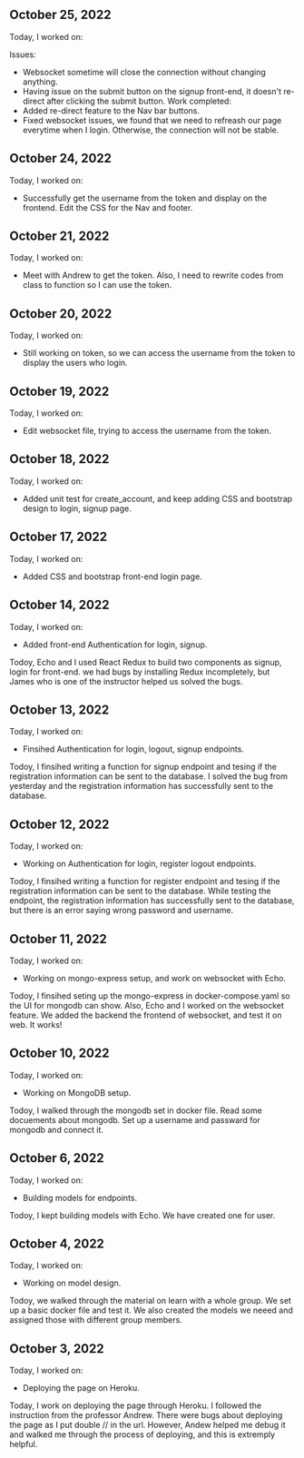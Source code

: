 ## October 25, 2022

Today, I worked on:

Issues: 
- Websocket sometime will close the connection without changing anything. 
- Having issue on the submit button on the signup front-end, it doesn't re-direct after clicking the submit button.
Work completed:
- Added re-direct feature to the Nav bar buttons.
- Fixed websocket issues, we found that we need to refreash our page everytime when I login. Otherwise, the connection will not be stable.

## October 24, 2022

Today, I worked on:

* Successfully get the username from the token and display on the frontend. Edit the CSS for the Nav and footer.

## October 21, 2022

Today, I worked on:

* Meet with Andrew to get the token. Also, I need to rewrite codes from class to function so I can use the token.

## October 20, 2022

Today, I worked on:

* Still working on token, so we can access the username from the token to display the users who login.

## October 19, 2022

Today, I worked on:

* Edit websocket file, trying to access the username from the token.

## October 18, 2022

Today, I worked on:

* Added unit test for create_account, and keep adding CSS and bootstrap design to login, signup page.

## October 17, 2022

Today, I worked on:

* Added CSS and bootstrap front-end login page.

## October 14, 2022

Today, I worked on:

* Added front-end Authentication for login, signup.

Todoy, Echo and I used React Redux to build two components as signup, login for front-end. we had bugs by installing Redux incompletely, but James who is 
one of the instructor helped us solved the bugs.

## October 13, 2022

Today, I worked on:

* Finsihed Authentication for login, logout, signup endpoints.

Todoy, I finsihed writing a function for signup endpoint and tesing if the registration information can be sent to the database. 
I solved the bug from yesterday and the registration information has successfully sent to the database.


## October 12, 2022

Today, I worked on:

* Working on Authentication for login, register logout endpoints.

Todoy, I finsihed writing a function for register endpoint and tesing if the registration information can be sent to the database. 
While testing the endpoint, the registration information has successfully sent to the database, but there is an error saying wrong password and username.


## October 11, 2022

Today, I worked on:

* Working on mongo-express setup, and work on websocket with Echo.

Todoy, I finsihed seting up the mongo-express in docker-compose.yaml so the UI for mongodb can show. Also, Echo and I worked on the websocket feature. We added the backend the frontend of websocket, and test it on web. It works!

## October 10, 2022

Today, I worked on:

* Working on MongoDB setup. 

Todoy, I walked through the mongodb set in docker file. Read some docuements about mongodb.
Set up a username and passward for mongodb and connect it.

## October 6, 2022

Today, I worked on:

* Building models for endpoints. 

Todoy, I kept building models with Echo. We have created one for user.


## October 4, 2022

Today, I worked on:

* Working on model design.

Todoy, we walked through the material on learn with a whole group. We set up a basic docker file and test it. We also created the models we neeed and assigned those with different group members.


## October 3, 2022

Today, I worked on:

* Deploying the page on Heroku.

Today, I work on deploying the page through Heroku. I followed the instruction from the professor Andrew. There were bugs about deploying the page as I put double // in the url. However, Andew helped me debug it and walked me through the process of deploying, and this is extremply helpful.



